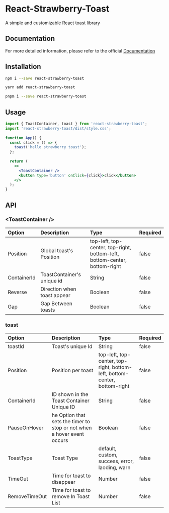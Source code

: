 # React-Strawberry-Toast

A simple and customizable React toast library

## Documentation

For more detailed information, please refer to the official [Documentation](https://dkpark10.github.io/react-strawberry-toast/)

## Installation

```bash
npm i --save react-strawberry-toast
```

```bash
yarn add react-strawberry-toast
```

```bash
pnpm i --save react-strawberry-toast
```

## Usage

```jsx
import { ToastContainer, toast } from 'react-strawberry-toast';
import 'react-strawberry-toast/dist/style.css';
  
function App() {
  const click = () => {
    toast('hello strawberry toast');
  };
      
  return (
    <>
      <ToastContainer />
      <button type='button' onClick={click}>click</button>
    </>
  );
}
```

## API

### &lt;ToastContainer /&gt;

| Option | Description | Type | Required |
|:-----------|:-----------|:-----------|:-----------|
| Position      | Global toast's Position  |  top-left, top-center, top-right, bottom-left, bottom-center, bottom-right | false |
| ContainerId      | ToastContainer's unique id  |  String | false |
| Reverse      | Direction when toast appear  |  Boolean | false |
| Gap      | Gap Between toasts  |  Boolean | false |


### toast

| Option | Description | Type | Required |
|:-----------|:-----------|:-----------|:-----------|
| toastId      | Toast's unique Id  |  String | false |
| Position      | Position per toast  | top-left, top-center, top-right, bottom-left, bottom-center, bottom-right | false |
| ContainerId      | ID shown in the Toast Container Unique ID  |  String | false |
| PauseOnHover      | he Option that sets the timer to stop or not when a hover event occurs  |  Boolean | false |
| ToastType      | Toast Type |  default, custom, success, error, laoding, warn | false |
| TimeOut      | Time for toast to disappear  |  Number | false |
| RemoveTimeOut      | Time for toast to remove In Toast List  |  Number | false |
